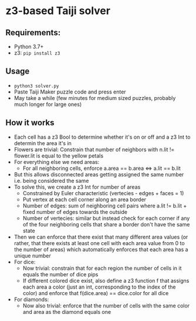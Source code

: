 # z3-based Taiji solver

## Requirements:
- Python 3.7+
- z3: `pip install z3`

## Usage
- `python3 solver.py`
- Paste Taiji Maker puzzle code and press enter
- May take a while (few minutes for medium sized puzzles, probably much longer for large ones)

## How it works
- Each cell has a z3 Bool to determine whether it's on or off and a z3 Int to determin the area it's in
- Flowers are trivial: Constrain that number of neighbors with n.lit != flower.lit is equal to the yellow petals
- For everything else we need areas:
  - For all neighboring cells, enforce a.area == b.area <=> a.lit == b.lit
- But this allows disconnected areas getting assigned the same number i.e. being considered the same
- To solve this, we create a z3 Int for number of areas
  - Constrained by Euler characteristic (vertecies - edges + faces = 1)
  - Put vertex at each cell corner along an area border
  - Number of edges: sum of neighboring cell pairs where a.lit != b.lit + fixed number of edges towards the outside
  - Number of vertecies: similar but instead check for each corner if any of the four neighboring cells that share a border don't have the same state
- Then we can enforce that there exist that many different area values (or rather, that there exists at least one cell with each area value from 0 to the number of areas) which automatically enforces that each area has a unique number
- For dice:
  - Now trivial: constrain that for each region the number of cells in it equals the number of dice pips
  - If different colored dice exist, also define a z3 function f that assigns each area a color (just an int, corresponding to the index of the color) and enforce that f(dice.area) == dice.color for all dice
- For diamonds:
  - Now also trivial: enforce that the number of cells with the same color and area as the diamond equals one

